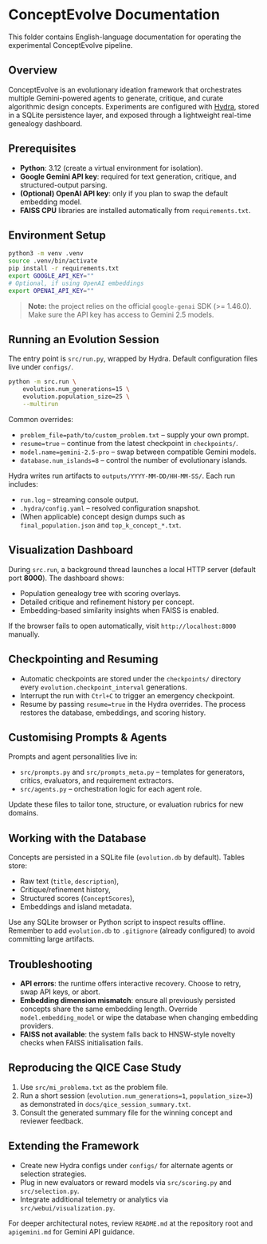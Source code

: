 # ConceptEvolve Documentation
 
This folder contains English-language documentation for operating the experimental ConceptEvolve pipeline.
 
## Overview
 
ConceptEvolve is an evolutionary ideation framework that orchestrates multiple Gemini-powered agents to generate, critique, and curate algorithmic design concepts. Experiments are configured with [Hydra](https://hydra.cc), stored in a SQLite persistence layer, and exposed through a lightweight real-time genealogy dashboard.
 
## Prerequisites
 
- **Python**: 3.12 (create a virtual environment for isolation).
- **Google Gemini API key**: required for text generation, critique, and structured-output parsing.
- **(Optional) OpenAI API key**: only if you plan to swap the default embedding model.
- **FAISS CPU** libraries are installed automatically from `requirements.txt`.
 
## Environment Setup
 
```bash
python3 -m venv .venv
source .venv/bin/activate
pip install -r requirements.txt
export GOOGLE_API_KEY=""
# Optional, if using OpenAI embeddings
export OPENAI_API_KEY=""
```
 
> **Note:** the project relies on the official `google-genai` SDK (>= 1.46.0). Make sure the API key has access to Gemini 2.5 models.
 
## Running an Evolution Session
 
The entry point is `src/run.py`, wrapped by Hydra. Default configuration files live under `configs/`.
 
```bash
python -m src.run \
    evolution.num_generations=15 \
    evolution.population_size=25 \
    --multirun
```
 
Common overrides:
 
- `problem_file=path/to/custom_problem.txt` – supply your own prompt.
- `resume=true` – continue from the latest checkpoint in `checkpoints/`.
- `model.name=gemini-2.5-pro` – swap between compatible Gemini models.
- `database.num_islands=8` – control the number of evolutionary islands.
 
Hydra writes run artifacts to `outputs/YYYY-MM-DD/HH-MM-SS/`. Each run includes:
 
- `run.log` – streaming console output.
- `.hydra/config.yaml` – resolved configuration snapshot.
- (When applicable) concept design dumps such as `final_population.json` and `top_k_concept_*.txt`.
 
## Visualization Dashboard
 
During `src.run`, a background thread launches a local HTTP server (default port **8000**). The dashboard shows:
 
- Population genealogy tree with scoring overlays.
- Detailed critique and refinement history per concept.
- Embedding-based similarity insights when FAISS is enabled.
 
If the browser fails to open automatically, visit `http://localhost:8000` manually.
 
## Checkpointing and Resuming
 
- Automatic checkpoints are stored under the `checkpoints/` directory every `evolution.checkpoint_interval` generations.
- Interrupt the run with `Ctrl+C` to trigger an emergency checkpoint.
- Resume by passing `resume=true` in the Hydra overrides. The process restores the database, embeddings, and scoring history.
 
## Customising Prompts & Agents
 
Prompts and agent personalities live in:
 
- `src/prompts.py` and `src/prompts_meta.py` – templates for generators, critics, evaluators, and requirement extractors.
- `src/agents.py` – orchestration logic for each agent role.
 
Update these files to tailor tone, structure, or evaluation rubrics for new domains.
 
## Working with the Database
 
Concepts are persisted in a SQLite file (`evolution.db` by default). Tables store:
 
- Raw text (`title`, `description`),
- Critique/refinement history,
- Structured scores (`ConceptScores`),
- Embeddings and island metadata.
 
Use any SQLite browser or Python script to inspect results offline. Remember to add `evolution.db` to `.gitignore` (already configured) to avoid committing large artifacts.
 
## Troubleshooting
 
- **API errors**: the runtime offers interactive recovery. Choose to retry, swap API keys, or abort.
- **Embedding dimension mismatch**: ensure all previously persisted concepts share the same embedding length. Override `model.embedding_model` or wipe the database when changing embedding providers.
- **FAISS not available**: the system falls back to HNSW-style novelty checks when FAISS initialisation fails.
 
## Reproducing the QICE Case Study
 
1. Use `src/mi_problema.txt` as the problem file.
2. Run a short session (`evolution.num_generations=1`, `population_size=3`) as demonstrated in `docs/qice_session_summary.txt`.
3. Consult the generated summary file for the winning concept and reviewer feedback.
 
## Extending the Framework
 
- Create new Hydra configs under `configs/` for alternate agents or selection strategies.
- Plug in new evaluators or reward models via `src/scoring.py` and `src/selection.py`.
- Integrate additional telemetry or analytics via `src/webui/visualization.py`.
 
For deeper architectural notes, review `README.md` at the repository root and `apigemini.md` for Gemini API guidance.
